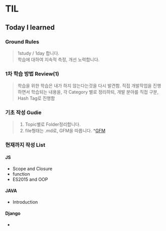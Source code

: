 # TIL

## Today I learned

### Ground Rules

> 1study / 1day 합니다.    
> 학습에 대하여 지속적 측정, 개선 노력합니다.


### 1차 학습 방법 Review(1)

> 학습을 위한 학습은 내가 하지 않는다는것을 다시 발견함.
> 직접 개발작업을 진행하면서 학습되는 내용을, 각 Category 별로 정리하되,
> 개발 분야를 직접 구분, Hash Tag로 진행함


### 기초 작성 Gudie
> 1. Topic별로 Folder정리합니다.
> 2. file형태는 .md로, GFM을 따릅니다. *[GFM](https://help.github.com/articles/basic-writing-and-formatting-syntax/)

### 현재까지 작성 List
#### JS
 - Scope and Closure
 - function
 - ES2015 and OOP

#### JAVA
 - Introduction

#### Django
 - 